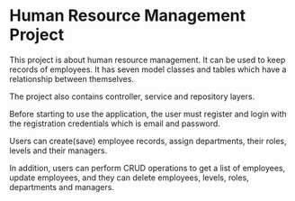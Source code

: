# Human Resource Management Project

This project is about human resource management. It can be used to keep records of employees. It has seven model classes and tables which have a relationship between themselves.

The project also contains controller, service and repository layers.

Before starting to use the application, the user must register and login with the registration credentials which is email and password.

Users can create(save) employee records, assign departments, their  roles, levels and their managers.

In addition, users can perform CRUD operations to get a list of employees, update employees, and they can delete employees, levels, roles, departments and managers.
